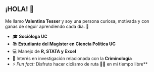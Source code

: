 ## ¡HOLA! 👋  

Me llamo **Valentina Tesser** y soy una persona curiosa, motivada y con ganas de seguir aprendiendo cada día. 🚀  

- 🎓 **Socióloga UC**  
- 📚 **Estudiante del Magíster en Ciencia Política UC**  
- 💻 Manejo de **R, STATA y Excel**  
- 🔎 Interés en investigación relacionada con la **Criminología**  
- ⚡ *Fun fact:* Disfruto hacer ciclismo de ruta 🚴‍♀️ en mi tiempo libre**  
